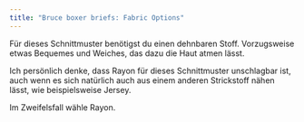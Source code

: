 ```yaml
---
title: "Bruce boxer briefs: Fabric Options"
---
```


Für dieses Schnittmuster benötigst du einen dehnbaren Stoff. Vorzugsweise etwas Bequemes und Weiches, das dazu die Haut atmen lässt.

Ich persönlich denke, dass Rayon für dieses Schnittmuster unschlagbar ist, auch wenn es sich natürlich auch aus einem anderen Strickstoff nähen lässt, wie beispielsweise Jersey.

Im Zweifelsfall wähle Rayon.
